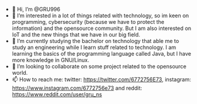 - 👋 Hi, I’m @GRU996
- 👀 I’m interested in a lot of things related with technology, so im keen on programming, cybersecurity (because we have to protect the information) and the opensource community. But I am also interested on IoT and the new things that we have in our big field.
- 🌱 I’m currently studying the bachelor on technology that able me to study an engineering while I learn stuff related to technology. I am learning the basics of the programming language called Java, but I have more knowledge in GNU/Linux.
- 💞️ I’m looking to collaborate on some project related to the opensource world.
- 📫 How to reach me: twitter: https://twitter.com/6772756E73, instagram: https://www.instagram.com/6772756e73 and reddit: https://www.reddit.com/user/gru_ns

<!---
GRU996/GRU996 is a ✨ special ✨ repository because its `README.md` (this file) appears on your GitHub profile.
You can click the Preview link to take a look at your changes.
--->
